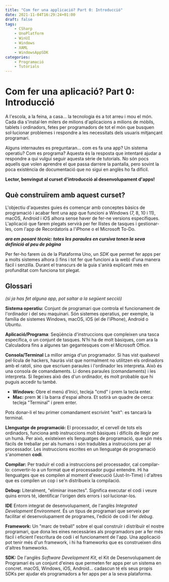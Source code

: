 ```yaml
---
title: "Com fer una applicació? Part 0: Introducció"
date: 2021-11-04T16:29:24+01:00
draft: false
tags:
    - CSharp
    - UnoPlatform
    - WinUI
    - Windows
    - XAML
    - WindowsAppSDK
categories:
    - Programació
    - Tutorials
---
```


# Com fer una aplicació? Part 0: Introducció 

A l'escola, a la feina, a casa... la tecnologia és a tot arreu i mou el món. Cada dia s'instal·len milers de milions d'aplicacions a milions de mòbils, tablets i ordinadors, fetes per programadors de tot el món que busquen sol·lucionar problemes i respondre a les necessitats dels usuaris mitjançant programari. 

Alguns internautes es preguntaran... com es fa una app? Un sistema operatiu? Com es programa? Aquesta és la resposta que intentaré ajudar a respondre a qui vulgui seguir aquesta sèrie de tutorials. No són pocs aquells que volen aprendre el que passa darrere la pantalla, pero sovint la poca existència de documentació que no sigui en anglès ho fa difícil. 

**Lector, benvingut al curset d'introducció al desenvolupament d'apps!**

## Què construïrem amb aquest curset?

L'objectiu d'aquestes guies és començar amb conceptes bàsics de programació i acabar fent una app que funcioni a Windows (7, 8, 10 i 11), macOS, Android i iOS alhora sense haver de fer-ne versions específiques. L'aplicació que farem plegats servirà per fer llistes de tasques i gestionar-les, com l'app de Recordatoris a l'iPhone o el Microsoft To-Do. 


**_ara em posaré tècnic: totes les paraules en cursiva tenen la seva definició al peu de pàgina_**

Per fer-ho farem ús de la Plataforma Uno, un _SDK_ que permet fer apps per a molts sistemes alhora (i fins i tot fer que funcioni a la web) d'una manera fàcil i senzilla. Durant el transcurs de la guia s'anirà explicant més en profunditat com funciona tot plegat. 

## Glossari
_(si ja has fet alguna app, pot saltar a la següent secció)_

**Sistema operatiu:** Conjunt de programari que controla el funcionament de l'ordinador i del seu maquinari. Són sistemes operatius, per exemple, la família de sistemes Windows, macOS, iOS (el de l'iPhone), Android o Ubuntu.

**Aplicació/Programa**: Seqüència d'instruccions que compleixen una tasca específica, o un conjunt de tasques. N'hi ha de molt bàsiques, com ara la Calculadora fins a algunes tan gegantesques com el Microsoft Office.

**Consola/Terminal** La millor amiga d'un programador. Si has vist qualsevol pel·lícula de hackers, hauràs vist que normalment no utilitzen els ordinadors amb el ratolí, sino que escriuen paraules i l'ordinador les interpreta. Això és una consola de comandaments. Li dones paraules (comandaments) i les interpreta. Si llegeixes això des d'un ordinador, és molt probable que hi puguis accedir tu també. 
- **Windows:** Obre el menú d'Inici, tecleja "cmd" i prem la tecla enter.
- **Mac:** prem ⌘ i la barra d'espai alhora. Et sotirà un quadre de cerca: tecleja "Terminal" i prem enter.

Pots donar-li el teu primer comandament escrivint "exit": es tancarà la terminal. 

**Llenguatge de programació:** El processador, el cervell de tots els ordinadors, funciona amb instruccions molt bàsiques i difícils de llegir per un humà. Per això, existeixen els llenguatges de programació, que són més fàcils de treballar per als humans i són traduibles a instruccions per al processador. Les instruccions escrites en un llenguatge de programació s'anomenen **codi**. 

**Compilar:** Per traduïr el codi a instruccions pel processador, cal compilar-lo: convertir-lo a un format que el processador pugui entendre. Hi ha llenguatges que es compilen al moment d'execució (Just-In-Time) i d'altres que es compilen un cop i se'n distribueix la compilació.

**Debug:** Literalment, "eliminar insectes". Significa executar el codi i veure quins errors té, identificar l'origen dels errors i sol·lucionar-los.

**IDE** Entorn integrat de desenvolupament, de l'anglès _Integrated Development Environment_. És un tipus de programari que serveix per facilitar el desenvolupament de programes, l'edició de codi i fer _debug_.

**Framework:** Un "marc de treball" sobre el qual construïr i distribuïr el nostre programari, que dona les eines necessàries als programadors per a fer més fàcil i eficient l'escritura de codi i el funcionament de l'app. Una applicació pot tenir més d'un framework, i hi ha frameworks que es construeixen dins d'altres frameworks. 

**SDK:** De l'anglès _Software Development Kit_, el Kit de Desenvolupament de Programari és un conjunt d'eines que permeten fer apps per un sistema en concret. macOS, Windows, iOS, Android... cadascun té els seus propis SDKs per ajudar els programadors a fer apps per a la seva plataforma.